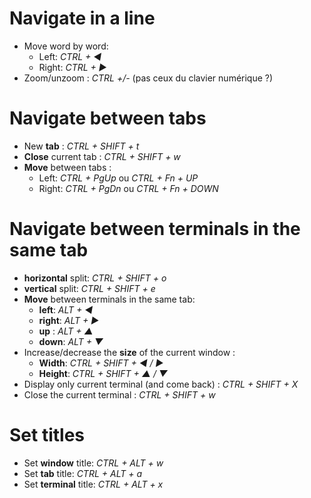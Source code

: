 # Navigate in a line

* Move word by word:
  * Left: *CTRL + ◀*
  * Right: *CTRL + ▶*
* Zoom/unzoom : *CTRL +/-* (pas ceux du clavier numérique ?)

# Navigate between tabs

* New **tab** : *CTRL + SHIFT + t*
* **Close** current tab : *CTRL + SHIFT + w*
* **Move** between tabs :
  * Left: *CTRL + PgUp* ou *CTRL + Fn + UP*
  * Right: *CTRL + PgDn* ou *CTRL + Fn + DOWN*

# Navigate between terminals in the same tab

* **horizontal** split: *CTRL + SHIFT + o*
* **vertical** split: *CTRL + SHIFT + e*
* **Move** between terminals in the same tab:
  * **left**: *ALT + ◀*
  * **right**: *ALT + ▶*
  * **up** : *ALT + ▲*
  * **down**: *ALT + ▼*
* Increase/decrease the **size** of the current window : 
  * **Width**: *CTRL + SHIFT + ◀ / ▶*
  * **Height**: *CTRL + SHIFT + ▲ / ▼*
* Display only current terminal (and come back) : *CTRL + SHIFT + X*
* Close the current terminal : *CTRL + SHIFT + w*

# Set titles

* Set **window** title: *CTRL + ALT + w*
* Set **tab** title: *CTRL + ALT + a*
* Set **terminal** title: *CTRL + ALT + x*
